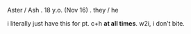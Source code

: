 Aster / Ash . 18 y.o. (Nov 16) . they / he

i literally just have this for pt. c+h **at all times**. w2i, i don’t bite.

